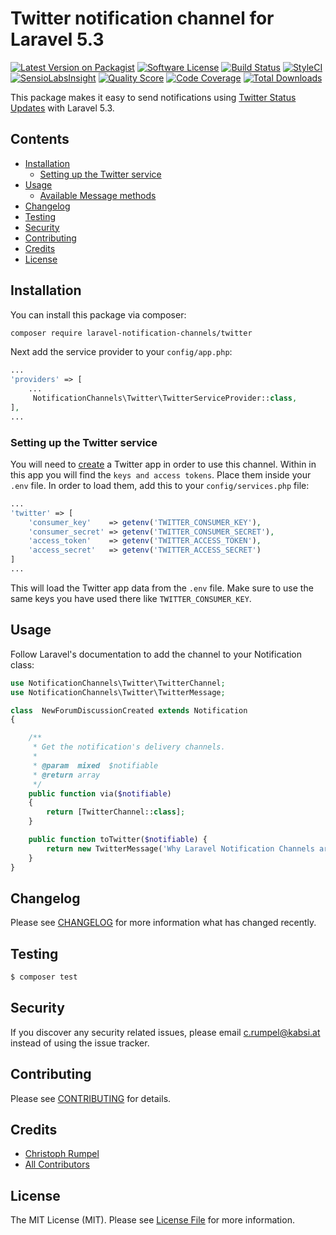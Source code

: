 # Twitter notification channel for Laravel 5.3

[![Latest Version on Packagist](https://img.shields.io/packagist/v/laravel-notification-channels/twitter.svg?style=flat-square)](https://packagist.org/packages/laravel-notification-channels/twitter)
[![Software License](https://img.shields.io/badge/license-MIT-brightgreen.svg?style=flat-square)](LICENSE.md)
[![Build Status](https://img.shields.io/travis/laravel-notification-channels/twitter/master.svg?style=flat-square)](https://travis-ci.org/laravel-notification-channels/twitter)
[![StyleCI](https://styleci.io/repos/:style_ci_id/shield)](https://styleci.io/repos/:style_ci_id)
[![SensioLabsInsight](https://img.shields.io/sensiolabs/i/:sensio_labs_id.svg?style=flat-square)](https://insight.sensiolabs.com/projects/:sensio_labs_id)
[![Quality Score](https://img.shields.io/scrutinizer/g/laravel-notification-channels/twitter.svg?style=flat-square)](https://scrutinizer-ci.com/g/laravel-notification-channels/twitter)
[![Code Coverage](https://img.shields.io/scrutinizer/coverage/g/laravel-notification-channels/twitter/master.svg?style=flat-square)](https://scrutinizer-ci.com/g/laravel-notification-channels/twitter/?branch=master)
[![Total Downloads](https://img.shields.io/packagist/dt/laravel-notification-channels/twitter.svg?style=flat-square)](https://packagist.org/packages/laravel-notification-channels/twitter)

This package makes it easy to send notifications using [Twitter Status Updates](https://dev.twitter.com/rest/reference/post/statuses/update) with Laravel 5.3.

## Contents

- [Installation](#installation)
	- [Setting up the Twitter service](#setting-up-the-Twitter-service)
- [Usage](#usage)
	- [Available Message methods](#available-message-methods)
- [Changelog](#changelog)
- [Testing](#testing)
- [Security](#security)
- [Contributing](#contributing)
- [Credits](#credits)
- [License](#license)


## Installation

You can install this package via composer:

``` bash
composer require laravel-notification-channels/twitter
```

Next add the service provider to your `config/app.php`:

```php
...
'providers' => [
	...
	 NotificationChannels\Twitter\TwitterServiceProvider::class,
],
...
```



### Setting up the Twitter service

You will need to [create](https://apps.twitter.com/) a Twitter app in order to use this channel. Within in this app you will find the `keys and access tokens`. Place them inside your `.env` file. In order to load them, add this to your `config/services.php` file:

```php
...
'twitter' => [
	'consumer_key'    => getenv('TWITTER_CONSUMER_KEY'),
	'consumer_secret' => getenv('TWITTER_CONSUMER_SECRET'),
	'access_token'    => getenv('TWITTER_ACCESS_TOKEN'),
	'access_secret'   => getenv('TWITTER_ACCESS_SECRET')
]
...
```

This will load the Twitter app data from the `.env` file. Make sure to use the same keys you have used there like `TWITTER_CONSUMER_KEY`.

## Usage

Follow Laravel's documentation to add the channel to your Notification class:

```php
use NotificationChannels\Twitter\TwitterChannel;
use NotificationChannels\Twitter\TwitterMessage;

class  NewForumDiscussionCreated extends Notification
{

    /**
     * Get the notification's delivery channels.
     *
     * @param  mixed  $notifiable
     * @return array
     */
    public function via($notifiable)
    {
        return [TwitterChannel::class];
    }

    public function toTwitter($notifiable) {
        return new TwitterMessage('Why Laravel Notification Channels are awesome -> url:...');
    }
}
```

## Changelog

Please see [CHANGELOG](CHANGELOG.md) for more information what has changed recently.

## Testing

``` bash
$ composer test
```

## Security

If you discover any security related issues, please email c.rumpel@kabsi.at instead of using the issue tracker.

## Contributing

Please see [CONTRIBUTING](CONTRIBUTING.md) for details.

## Credits

- [Christoph Rumpel](https://github.com/christophrumpel)
- [All Contributors](../../contributors)

## License

The MIT License (MIT). Please see [License File](LICENSE.md) for more information.
